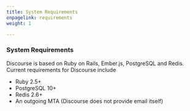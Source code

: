 ```yaml
---
title: System Requirements
onpagelink: requirements
weight: 1

---
```


### **System Requirements**

Discourse is based on Ruby on Rails, Ember.js, PostgreSQL and Redis. Current requirements for Discourse include

- Ruby 2.5+
- PostgreSQL 10+
- Redis 2.6+
- An outgoing MTA (Discourse does not provide email itself)

